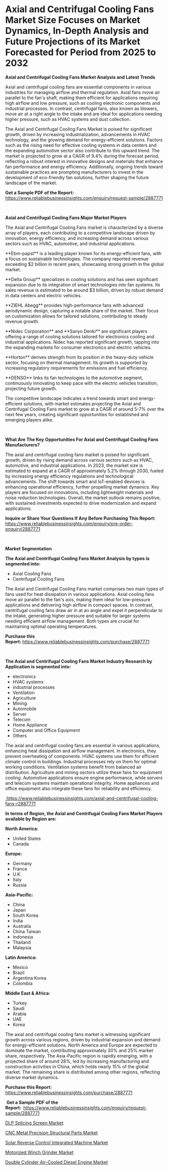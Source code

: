 <p><h1>Axial and Centrifugal Cooling Fans Market Size Focuses on Market Dynamics, In-Depth Analysis and Future Projections of its Market Forecasted for Period from 2025 to 2032</h1></p><p><strong>Axial and Centrifugal Cooling Fans Market Analysis and Latest Trends</strong></p>
<p><p>Axial and centrifugal cooling fans are essential components in various industries for managing airflow and thermal regulation. Axial fans move air parallel to the fan's shaft, making them efficient for applications requiring high airflow and low pressure, such as cooling electronic components and industrial processes. In contrast, centrifugal fans, also known as blowers, move air at a right angle to the intake and are ideal for applications needing higher pressure, such as HVAC systems and dust collection.</p><p>The Axial and Centrifugal Cooling Fans Market is poised for significant growth, driven by increasing industrialization, advancements in HVAC technology, and the growing demand for energy-efficient solutions. Factors such as the rising need for effective cooling systems in data centers and the expanding automotive sector also contribute to this upward trend. The market is projected to grow at a CAGR of 9.4% during the forecast period, reflecting a robust interest in innovative designs and materials that enhance fan performance and energy efficiency. Additionally, ongoing trends toward sustainable practices are prompting manufacturers to invest in the development of eco-friendly fan solutions, further shaping the future landscape of the market.</p></p>
<p><strong>Get a Sample PDF of the Report:&nbsp;</strong> <a href="https://www.reliablebusinessinsights.com/enquiry/request-sample/2887771?utm_campaign=101&utm_medium=2&utm_source=Github&utm_content=ia&utm_term=14032025&utm_id=axial-and-centrifugal-cooling-fans">https://www.reliablebusinessinsights.com/enquiry/request-sample/2887771</a></p>
<p>&nbsp;</p>
<p><strong>Axial and Centrifugal Cooling Fans Major Market Players</strong></p>
<p><p>The Axial and Centrifugal Cooling Fans market is characterized by a diverse array of players, each contributing to a competitive landscape driven by innovation, energy efficiency, and increasing demand across various sectors such as HVAC, automotive, and industrial applications.</p><p>**Ebm-papst** is a leading player known for its energy-efficient fans, with a focus on sustainable technologies. The company reported revenue exceeding $2 billion in recent years, showcasing strong growth in the global market.</p><p>**Delta Group** specializes in cooling solutions and has seen significant expansion due to its integration of smart technologies into fan systems. Its sales revenue is estimated to be around $3 billion, driven by robust demand in data centers and electric vehicles.</p><p>**ZIEHL Abegg** provides high-performance fans with advanced aerodynamic design, capturing a notable share of the market. Their focus on customization allows for tailored solutions, contributing to steady revenue growth.</p><p>**Nidec Corporation** and **Sanyo Denki** are significant players offering a range of cooling solutions tailored for electronics cooling and industrial applications. Nidec has reported significant growth, tapping into the expanding markets for consumer electronics and electric vehicles.</p><p>**Horton** derives strength from its position in the heavy-duty vehicle sector, focusing on thermal management. Its growth is supported by increasing regulatory requirements for emissions and fuel efficiency.</p><p>**DENSO** links its fan technologies to the automotive segment, continuously innovating to keep pace with the electric vehicles transition, projecting future growth.</p><p>The competitive landscape indicates a trend towards smart and energy-efficient solutions, with market estimates projecting the Axial and Centrifugal Cooling Fans market to grow at a CAGR of around 5-7% over the next few years, creating significant opportunities for established and emerging players alike.</p></p>
<p>&nbsp;</p>
<p><strong>What Are The Key Opportunities For Axial and Centrifugal Cooling Fans Manufacturers?</strong></p>
<p><p>The axial and centrifugal cooling fans market is poised for significant growth, driven by rising demand across various sectors such as HVAC, automotive, and industrial applications. In 2023, the market size is estimated to expand at a CAGR of approximately 5.2% through 2030, fueled by increasing energy efficiency regulations and technological advancements. The shift towards smart and IoT-enabled devices is enhancing operational efficiency, further propelling market dynamics. Key players are focused on innovations, including lightweight materials and noise reduction technologies. Overall, the market outlook remains positive, with sustained investments expected to drive modernization and expand applications.</p></p>
<p><strong>Inquire or Share Your Questions If Any Before Purchasing This Report:</strong> <a href="https://www.reliablebusinessinsights.com/enquiry/pre-order-enquiry/2887771?utm_campaign=101&utm_medium=2&utm_source=Github&utm_content=ia&utm_term=14032025&utm_id=axial-and-centrifugal-cooling-fans">https://www.reliablebusinessinsights.com/enquiry/pre-order-enquiry/2887771</a></p>
<p>&nbsp;</p>
<p><strong>Market Segmentation</strong></p>
<p><strong>The Axial and Centrifugal Cooling Fans Market Analysis by types is segmented into:</strong></p>
<p><ul><li>Axial Cooling Fans</li><li>Centrifugal Cooling Fans</li></ul></p>
<p><p>The Axial and Centrifugal Cooling Fans market comprises two main types of fans used for heat dissipation in various applications. Axial cooling fans move air parallel to the fan's axis, making them ideal for low-pressure applications and delivering high airflow in compact spaces. In contrast, centrifugal cooling fans draw air in at an angle and expel it perpendicular to the intake, generating higher pressure and suitable for larger systems needing efficient airflow management. Both types are crucial for maintaining optimal operating temperatures.</p></p>
<p><strong>Purchase this Report:&nbsp;</strong><a href="https://www.reliablebusinessinsights.com/purchase/2887771?utm_campaign=101&utm_medium=2&utm_source=Github&utm_content=ia&utm_term=14032025&utm_id=axial-and-centrifugal-cooling-fans">https://www.reliablebusinessinsights.com/purchase/2887771</a></p>
<p>&nbsp;</p>
<p><strong>The Axial and Centrifugal Cooling Fans Market Industry Research by Application is segmented into:</strong></p>
<p><ul><li>electronics</li><li>HVAC systems</li><li>industrial processes</li><li>Ventilation</li><li>Agriculture</li><li>Mining</li><li>Automobile</li><li>Server</li><li>Telecom</li><li>Home Appliance</li><li>Computer and Office Equipment</li><li>Others</li></ul></p>
<p><p>The axial and centrifugal cooling fans are essential in various applications, enhancing heat dissipation and airflow management. In electronics, they prevent overheating of components. HVAC systems use them for efficient climate control in buildings. Industrial processes rely on them for optimal working conditions. Ventilation systems benefit from balanced air distribution. Agriculture and mining sectors utilize these fans for equipment cooling. Automotive applications ensure engine performance, while servers and telecom systems maintain operational integrity. Home appliances and office equipment also integrate these fans for reliability and efficiency.</p></p>
<p><a href="https://www.reliablebusinessinsights.com/axial-and-centrifugal-cooling-fans-r2887771?utm_campaign=101&utm_medium=2&utm_source=Github&utm_content=ia&utm_term=14032025&utm_id=axial-and-centrifugal-cooling-fans">&nbsp;https://www.reliablebusinessinsights.com/axial-and-centrifugal-cooling-fans-r2887771</a></p>
<p><strong>In terms of Region, the Axial and Centrifugal Cooling Fans Market Players available by Region are:</strong></p>
<p>
    <p> <strong> North America: </strong>
        <ul>
            <li>United States</li>
            <li>Canada</li>
        </ul>
        </p> 
    <p> <strong> Europe: </strong>
        <ul>
            <li>Germany</li>
            <li>France</li>
            <li>U.K.</li>
            <li>Italy</li>
            <li>Russia</li>
        </ul>
        </p> 
    <p> <strong> Asia-Pacific: </strong>
        <ul>
            <li>China</li>
            <li>Japan</li>
            <li>South Korea</li>
            <li>India</li>
            <li>Australia</li>
            <li>China Taiwan</li>
            <li>Indonesia</li>
            <li>Thailand</li>
            <li>Malaysia</li>
        </ul>
        </p> 
    <p> <strong> Latin America: </strong>
        <ul>
            <li>Mexico</li>
            <li>Brazil</li>
            <li>Argentina Korea</li>
            <li>Colombia</li>
        </ul>
        </p> 
    <p> <strong> Middle East & Africa: </strong>
        <ul>
            <li>Turkey</li>
            <li>Saudi</li>
            <li>Arabia</li>
            <li>UAE</li>
            <li>Korea</li>
        </ul>
    </p>
    </p>
<p><p>The axial and centrifugal cooling fans market is witnessing significant growth across various regions, driven by industrial expansion and demand for energy-efficient solutions. North America and Europe are expected to dominate the market, contributing approximately 30% and 25% market share, respectively. The Asia-Pacific region is rapidly emerging, with a projected share of around 28%, led by increasing manufacturing and construction activities in China, which holds nearly 15% of the global market.  The remaining share is distributed among other regions, reflecting diverse market dynamics.</p></p>
<p><strong>Purchase this Report: </strong><a href="https://www.reliablebusinessinsights.com/purchase/2887771?utm_campaign=101&utm_medium=2&utm_source=Github&utm_content=ia&utm_term=14032025&utm_id=axial-and-centrifugal-cooling-fans">https://www.reliablebusinessinsights.com/purchase/2887771</a></p>
<p>&nbsp;<strong>Get a Sample PDF of the Report:&nbsp;&nbsp;</strong><a href="https://www.reliablebusinessinsights.com/enquiry/request-sample/2887771?utm_campaign=101&utm_medium=2&utm_source=Github&utm_content=ia&utm_term=14032025&utm_id=axial-and-centrifugal-cooling-fans">https://www.reliablebusinessinsights.com/enquiry/request-sample/2887771</a></p>
<p><strong></strong></p>
<p><p><a href="https://github.com/bocksovers0r/Market-Research-Report-List-1/blob/main/dlp-splicing-screen-market.md?utm_campaign=101&utm_medium=2&utm_source=Github&utm_content=ia&utm_term=14032025&utm_id=axial-and-centrifugal-cooling-fans">DLP Splicing Screen Market</a></p><p><a href="https://github.com/messonmengen75/Market-Research-Report-List-1/blob/main/cnc-metal-precision-structural-parts-market.md?utm_campaign=101&utm_medium=2&utm_source=Github&utm_content=ia&utm_term=14032025&utm_id=axial-and-centrifugal-cooling-fans">CNC Metal Precision Structural Parts Market</a></p><p><a href="https://github.com/zymerivarrik6/Market-Research-Report-List-1/blob/main/solar-reverse-control-integrated-machine-market.md?utm_campaign=101&utm_medium=2&utm_source=Github&utm_content=ia&utm_term=14032025&utm_id=axial-and-centrifugal-cooling-fans">Solar Reverse Control Integrated Machine Market</a></p><p><a href="https://github.com/saimntamiki/Market-Research-Report-List-1/blob/main/motorized-winch-grinder-market.md?utm_campaign=101&utm_medium=2&utm_source=Github&utm_content=ia&utm_term=14032025&utm_id=axial-and-centrifugal-cooling-fans">Motorized Winch Grinder Market</a></p><p><a href="https://github.com/skoppmerlib9/Market-Research-Report-List-1/blob/main/double-cylinder-air-cooled-diesel-engine-market.md?utm_campaign=101&utm_medium=2&utm_source=Github&utm_content=ia&utm_term=14032025&utm_id=axial-and-centrifugal-cooling-fans">Double Cylinder Air-Cooled Diesel Engine Market</a></p></p>